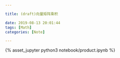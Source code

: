 ```yaml
---

title: (draft)向量矩阵乘积

date: 2019-08-13 20:01:44
tags: [Math]
categories: [Note]

---
```


<!-- more -->

{% asset_jupyter python3 notebook/product.ipynb %}
